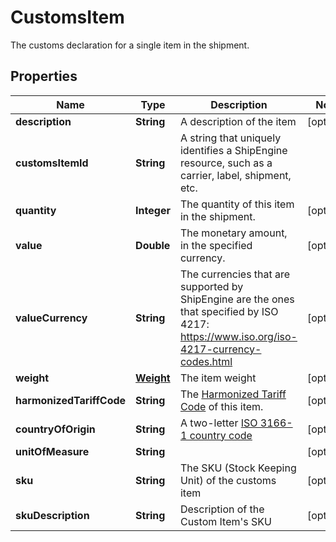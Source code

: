 

# CustomsItem

The customs declaration for a single item in the shipment.

## Properties

| Name | Type | Description | Notes |
|------------ | ------------- | ------------- | -------------|
|**description** | **String** | A description of the item |  [optional] |
|**customsItemId** | **String** | A string that uniquely identifies a ShipEngine resource, such as a carrier, label, shipment, etc. |  |
|**quantity** | **Integer** | The quantity of this item in the shipment. |  [optional] |
|**value** | **Double** | The monetary amount, in the specified currency. |  [optional] |
|**valueCurrency** | **String** | The currencies that are supported by ShipEngine are the ones that specified by ISO 4217: https://www.iso.org/iso-4217-currency-codes.html  |  [optional] |
|**weight** | [**Weight**](Weight.md) | The item weight |  [optional] |
|**harmonizedTariffCode** | **String** | The [Harmonized Tariff Code](https://en.wikipedia.org/wiki/Harmonized_System) of this item. |  [optional] |
|**countryOfOrigin** | **String** | A two-letter [ISO 3166-1 country code](https://en.wikipedia.org/wiki/ISO_3166-1)  |  [optional] |
|**unitOfMeasure** | **String** |  |  [optional] |
|**sku** | **String** | The SKU (Stock Keeping Unit) of the customs item |  [optional] |
|**skuDescription** | **String** | Description of the Custom Item&#39;s SKU |  [optional] |



